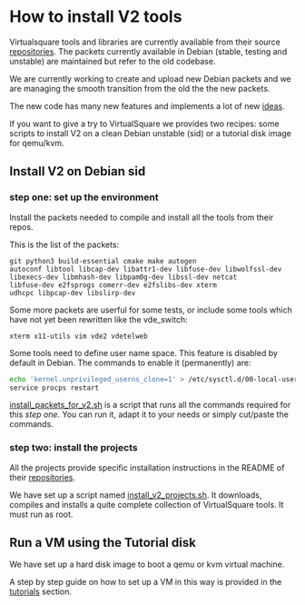 How to install V2 tools
====

Virtualsquare tools and libraries are currently available from their source [repositories](repos.md).
The packets currently available in Debian (stable, testing and unstable) are maintained but refer to the
old codebase.

We are currently working to create and upload new Debian packets and we are managing the smooth transition from
the old the the new packets.

The new code has many  new features and implements a lot of new [ideas](ideas/intro.md).

If you want to give a try to VirtualSquare we provides two recipes: some scripts to install V2 on a clean Debian
unstable (sid) or a tutorial disk image for qemu/kvm.

## Install V2 on Debian sid

### step one: set up the environment

Install the packets needed to compile and install all the tools from their repos.

This is the list of the packets:
```
git python3 build-essential cmake make autogen
autoconf libtool libcap-dev libattr1-dev libfuse-dev libwolfssl-dev
libexecs-dev libmhash-dev libpam0g-dev libssl-dev netcat
libfuse-dev e2fsprogs comerr-dev e2fslibs-dev xterm
udhcpc libpcap-dev libslirp-dev
```

Some more packets are userful for some tests, or include some tools which have not yet been rewritten like
the vde\_switch:

```
xterm x11-utils vim vde2 vdetelweb
```

Some tools need to define user name space. This feature is disabled by default in Debian. The commands
to enable it (permanently) are:

```bash
echo 'kernel.unprivileged_userns_clone=1' > /etc/sysctl.d/00-local-userns.conf
service procps restart
```

[install\_packets\_for\_v2.sh](/archive/install_scripts/install_packets_for_v2.sh) is a script that runs all the commands required for
this _step one_. You can run it, adapt it to your needs or simply cut/paste the commands.


### step two: install the projects

All the projects provide specific installation instructions in the README of their [repositories](repos.md).

We have set up a script named [install\_v2\_projects.sh](/archive/install_scripts/install_v2_projects.sh). It downloads, compiles and installs
a quite complete collection of VirtualSquare tools. It must run as root.

## Run a VM using the Tutorial disk

We have set up a hard disk image to boot a qemu or kvm virtual machine.

A step by step guide on how to set up a VM in this way is provided in the [tutorials](tutorials/setup_the_vm.md) section.


